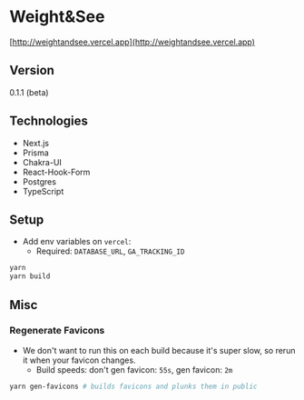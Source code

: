 # Weight&See

[http://weightandsee.vercel.app](http://weightandsee.vercel.app)

## Version

0.1.1 (beta)

## Technologies

- Next.js
- Prisma
- Chakra-UI
- React-Hook-Form
- Postgres
- TypeScript
  
## Setup

- Add env variables on `vercel`: 
  - Required: `DATABASE_URL`, `GA_TRACKING_ID`

```bash
yarn
yarn build
```

## Misc

### Regenerate Favicons

- We don't want to run this on each build because it's super slow, so rerun it when your favicon changes.
  - Build speeds: don't gen favicon: `55s`, gen favicon: `2m`

```bash
yarn gen-favicons # builds favicons and plunks them in public
```

